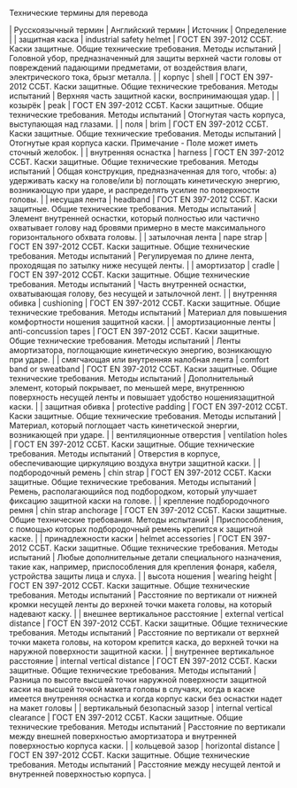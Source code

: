 

Технические термины для перевода

| Русскоязычный термин 	| Английский термин 		| Источник 				| Определение |
| защитная каска		| industrial safety helmet	| ГОСТ EN 397-2012 ССБТ. Каски защитные. Общие технические требования. Методы испытаний	| Головной убор, предназначенный для защиты верхней части головы от повреждений падающими предметами, от воздействия влаги, электрического тока, брызг металла. |
| корпус				| shell						| ГОСТ EN 397-2012 ССБТ. Каски защитные. Общие технические требования. Методы испытаний	| Верхняя часть защитной каски, воспринимающая удар. |
| козырёк				| peak						| ГОСТ EN 397-2012 ССБТ. Каски защитные. Общие технические требования. Методы испытаний	| Отогнутая часть корпуса, выступающая над глазами. |
| поля					| brim						| ГОСТ EN 397-2012 ССБТ. Каски защитные. Общие технические требования. Методы испытаний	| Отогнутые края корпуса каски. Примечание - Поле может иметь сточный желобок. |
| внутренняя оснастка	| harness					| ГОСТ EN 397-2012 ССБТ. Каски защитные. Общие технические требования. Методы испытаний	| Общая конструкция, предназначенная для того, чтобы: a) удерживать каску на голове/или b) поглощать кинетическую энергию, возникающую при ударе, и распределять усилие по поверхности головы. |
| несущая лента			| headband					| ГОСТ EN 397-2012 ССБТ. Каски защитные. Общие технические требования. Методы испытаний	| Элемент внутренней оснастки, который полностью или частично охватывает голову над бровями примерно в месте  максимального горизонтального обхвата головы. |
| затылочная лента		| nape strap				| ГОСТ EN 397-2012 ССБТ. Каски защитные. Общие технические требования. Методы испытаний	| Регулируемая по длине лента, проходящая по затылку ниже несущей ленты.  |
| амортизатор			| cradle					| ГОСТ EN 397-2012 ССБТ. Каски защитные. Общие технические требования. Методы испытаний	| Часть внутренней оснастки, охватывающая голову, без несущей и затылочной лент. |
| внутренняя обивка 	| cushioning				| ГОСТ EN 397-2012 ССБТ. Каски защитные. Общие технические требования. Методы испытаний	| Материал для повышения комфортности ношения защитной каски. |
| амортизационные ленты	| anti-concussion tapes		| ГОСТ EN 397-2012 ССБТ. Каски защитные. Общие технические требования. Методы испытаний	| Ленты амортизатора, поглощающие кинетическую энергию, возникающую при ударе. |
| смягчающая или  внутренняя налобная лента | comfort band or sweatband | ГОСТ EN 397-2012 ССБТ. Каски защитные. Общие технические требования. Методы испытаний	| Дополнительный элемент, который покрывает, по меньшей мере, внутреннюю поверхность несущей ленты и повышает удобство ношениязащитной каски.  |
| защитная обивка		| protective padding		| ГОСТ EN 397-2012 ССБТ. Каски защитные. Общие технические требования. Методы испытаний	| Материал, который поглощает часть кинетической энергии, возникающей при ударе. |
| вентиляционные отверстия | ventilation holes 		| ГОСТ EN 397-2012 ССБТ. Каски защитные. Общие технические требования. Методы испытаний	| Отверстия в корпусе, обеспечивающие циркуляцию воздуха внутри защитной каски. |
| подбородочный ремень	| chin strap				| ГОСТ EN 397-2012 ССБТ. Каски защитные. Общие технические требования. Методы испытаний	| Ремень, располагающийся под подбородком, который улучшает фиксацию защитной каски на голове. |
| крепление подбородочного ремня | chin strap anchorage | ГОСТ EN 397-2012 ССБТ. Каски защитные. Общие технические требования. Методы испытаний	| Приспособления, с помощью которых подбородочный ремень крепится к защитной каске. |
| принадлежности каски 	| helmet accessories		| ГОСТ EN 397-2012 ССБТ. Каски защитные. Общие технические требования. Методы испытаний	| Любые дополнительные детали специального назначения, такие как, например, приспособления для крепления фонаря, кабеля, устройства защиты лица и слуха. |
| высота ношения		| wearing height			| ГОСТ EN 397-2012 ССБТ. Каски защитные. Общие технические требования. Методы испытаний	| Расстояние по вертикали от нижней кромки несущей ленты до верхней точки макета головы, на который надевают каску. |
| внешнее вертикальное расстояние		| external vertical distance 	| ГОСТ EN 397-2012 ССБТ. Каски защитные. Общие технические требования. Методы испытаний	| Расстояние по вертикали от верхней точки макета головы, на котором крепится каска, до верхней точки на наружной поверхности защитной каски. |
| внутреннее вертикальное расстояние	| internal vertical distance	| ГОСТ EN 397-2012 ССБТ. Каски защитные. Общие технические требования. Методы испытаний	| Разница по высоте высшей точки наружной поверхности защитной каски на высшей точкой макета головы в случаях, когда в каске имеется внутренняя оснастка и когда корпус каски без оснастки надет на макет головы |
| вертикальный безопасный зазор			| internal vertical clearance	| ГОСТ EN 397-2012 ССБТ. Каски защитные. Общие технические требования. Методы испытаний	| Расстояние по вертикали между внешней поверхностью амортизатора и внутренней поверхностью корпуса каски. |
| кольцевой зазор		| horizontal distance		| ГОСТ EN 397-2012 ССБТ. Каски защитные. Общие технические требования. Методы испытаний	| Расстояние между несущей лентой и внутренней поверхностью корпуса. |
